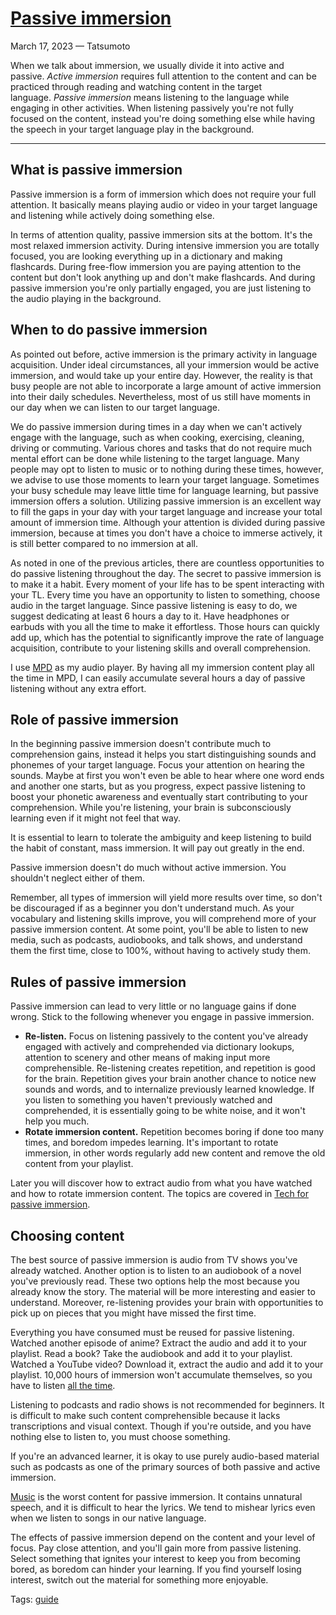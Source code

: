 # [Passive immersion](https://tatsumoto.neocities.org/blog/passive-immersion.html)

March 17, 2023 — Tatsumoto

When we talk about immersion, we usually divide it into active and passive. _Active immersion_ requires full attention to the content and can be practiced through reading and watching content in the target language. _Passive immersion_ means listening to the language while engaging in other activities. When listening passively you're not fully focused on the content, instead you're doing something else while having the speech in your target language play in the background.

---

## [](https://tatsumoto.neocities.org/blog/passive-immersion#what-is-passive-immersion "Permanent link")What is passive immersion

Passive immersion is a form of immersion which does not require your full attention. It basically means playing audio or video in your target language and listening while actively doing something else.

In terms of attention quality, passive immersion sits at the bottom. It's the most relaxed immersion activity. During intensive immersion you are totally focused, you are looking everything up in a dictionary and making flashcards. During free-flow immersion you are paying attention to the content but don't look anything up and don't make flashcards. And during passive immersion you're only partially engaged, you are just listening to the audio playing in the background.

## [](https://tatsumoto.neocities.org/blog/passive-immersion#when-to-do-passive-immersion "Permanent link")When to do passive immersion

As pointed out before, active immersion is the primary activity in language acquisition. Under ideal circumstances, all your immersion would be active immersion, and would take up your entire day. However, the reality is that busy people are not able to incorporate a large amount of active immersion into their daily schedules. Nevertheless, most of us still have moments in our day when we can listen to our target language.

We do passive immersion during times in a day when we can't actively engage with the language, such as when cooking, exercising, cleaning, driving or commuting. Various chores and tasks that do not require much mental effort can be done while listening to the target language. Many people may opt to listen to music or to nothing during these times, however, we advise to use those moments to learn your target language. Sometimes your busy schedule may leave little time for language learning, but passive immersion offers a solution. Utilizing passive immersion is an excellent way to fill the gaps in your day with your target language and increase your total amount of immersion time. Although your attention is divided during passive immersion, because at times you don't have a choice to immerse actively, it is still better compared to no immersion at all.

As noted in one of the previous articles, there are countless opportunities to do passive listening throughout the day. The secret to passive immersion is to make it a habit. Every moment of your life has to be spent interacting with your TL. Every time you have an opportunity to listen to something, choose audio in the target language. Since passive listening is easy to do, we suggest dedicating at least 6 hours a day to it. Have headphones or earbuds with you all the time to make it effortless. Those hours can quickly add up, which has the potential to significantly improve the rate of language acquisition, contribute to your listening skills and overall comprehension.

I use [MPD](https://wiki.archlinux.org/title/Music_Player_Daemon) as my audio player. By having all my immersion content play all the time in MPD, I can easily accumulate several hours a day of passive listening without any extra effort.

## [](https://tatsumoto.neocities.org/blog/passive-immersion#role-of-passive-immersion "Permanent link")Role of passive immersion

In the beginning passive immersion doesn't contribute much to comprehension gains, instead it helps you start distinguishing sounds and phonemes of your target language. Focus your attention on hearing the sounds. Maybe at first you won't even be able to hear where one word ends and another one starts, but as you progress, expect passive listening to boost your phonetic awareness and eventually start contributing to your comprehension. While you're listening, your brain is subconsciously learning even if it might not feel that way.

It is essential to learn to tolerate the ambiguity and keep listening to build the habit of constant, mass immersion. It will pay out greatly in the end.

Passive immersion doesn't do much without active immersion. You shouldn't neglect either of them.

Remember, all types of immersion will yield more results over time, so don't be discouraged if as a beginner you don't understand much. As your vocabulary and listening skills improve, you will comprehend more of your passive immersion content. At some point, you'll be able to listen to new media, such as podcasts, audiobooks, and talk shows, and understand them the first time, close to 100%, without having to actively study them.

## [](https://tatsumoto.neocities.org/blog/passive-immersion#rules-of-passive-immersion "Permanent link")Rules of passive immersion

Passive immersion can lead to very little or no language gains if done wrong. Stick to the following whenever you engage in passive immersion.

-   **Re-listen.** Focus on listening passively to the content you've already engaged with actively and comprehended via dictionary lookups, attention to scenery and other means of making input more comprehensible. Re-listening creates repetition, and repetition is good for the brain. Repetition gives your brain another chance to notice new sounds and words, and to internalize previously learned knowledge. If you listen to something you haven't previously watched and comprehended, it is essentially going to be white noise, and it won't help you much.
-   **Rotate immersion content.** Repetition becomes boring if done too many times, and boredom impedes learning. It's important to rotate immersion, in other words regularly add new content and remove the old content from your playlist.

Later you will discover how to extract audio from what you have watched and how to rotate immersion content. The topics are covered in [Tech for passive immersion](https://tatsumoto.neocities.org/blog/passive-listening.html).

## [](https://tatsumoto.neocities.org/blog/passive-immersion#choosing-content "Permanent link")Choosing content

The best source of passive immersion is audio from TV shows you've already watched. Another option is to listen to an audiobook of a novel you've previously read. These two options help the most because you already know the story. The material will be more interesting and easier to understand. Moreover, re-listening provides your brain with opportunities to pick up on pieces that you might have missed the first time.

Everything you have consumed must be reused for passive listening. Watched another episode of anime? Extract the audio and add it to your playlist. Read a book? Take the audiobook and add it to your playlist. Watched a YouTube video? Download it, extract the audio and add it to your playlist. 10,000 hours of immersion won't accumulate themselves, so you have to listen [all the time](https://tatsumoto.neocities.org/blog/mass-immersion.html).

Listening to podcasts and radio shows is not recommended for beginners. It is difficult to make such content comprehensible because it lacks transcriptions and visual context. Though if you're outside, and you have nothing else to listen to, you must choose something.

If you're an advanced learner, it is okay to use purely audio-based material such as podcasts as one of the primary sources of both passive and active immersion.

[Music](https://tatsumoto.neocities.org/blog/is-music-a-good-way-to-learn-japanese.html) is the worst content for passive immersion. It contains unnatural speech, and it is difficult to hear the lyrics. We tend to mishear lyrics even when we listen to songs in our native language.

The effects of passive immersion depend on the content and your level of focus. Pay close attention, and you'll gain more from passive listening. Select something that ignites your interest to keep you from becoming bored, as boredom can hinder your learning. If you find yourself losing interest, switch out the material for something more enjoyable.

Tags: [guide](https://tatsumoto.neocities.org/blog/tag_guide.html)